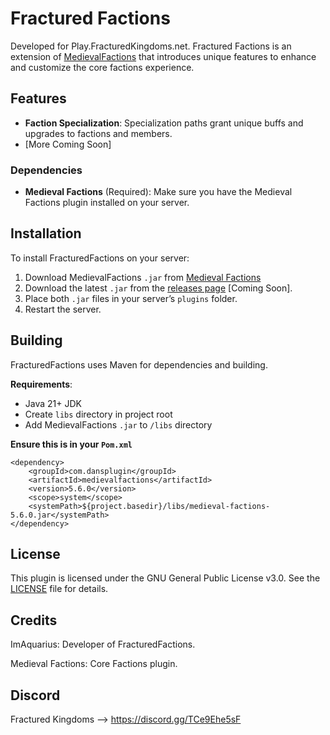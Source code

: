 # Fractured Factions

Developed for Play.FracturedKingdoms.net. Fractured Factions is an extension of [MedievalFactions](https://www.spigotmc.org/resources/medieval-factions.79941/) that introduces unique features to enhance and customize the core factions experience. 

## Features

- **Faction Specialization**: Specialization paths grant unique buffs and upgrades to factions and members.
- [More Coming Soon]

### Dependencies
- **Medieval Factions** (Required): Make sure you have the Medieval Factions plugin installed on your server.

## Installation

To install FracturedFactions on your server:

1. Download MedievalFactions `.jar` from [Medieval Factions](https://www.spigotmc.org/resources/medieval-factions.79941/history)
2. Download the latest `.jar` from the [releases page](https://github.com/ImAquarius/fractured-factions/releases) [Coming Soon].
3. Place both `.jar` files in your server’s `plugins` folder.
4. Restart the server.

## Building
FracturedFactions uses Maven for dependencies and building.

**Requirements**:

- Java 21+ JDK
- Create `libs` directory in project root
- Add MedievalFactions `.jar` to `/libs` directory

**Ensure this is in your `Pom.xml`**
```
<dependency>
    <groupId>com.dansplugin</groupId>
    <artifactId>medievalfactions</artifactId>
    <version>5.6.0</version>
    <scope>system</scope>
    <systemPath>${project.basedir}/libs/medieval-factions-5.6.0.jar</systemPath>
</dependency>
```

## License

This plugin is licensed under the GNU General Public License v3.0. See the [LICENSE](https://github.com/ImAquarius/fractured-factions?tab=GPL-3.0-1-ov-file#) file for details.

## Credits

ImAquarius: Developer of FracturedFactions.

Medieval Factions: Core Factions plugin.



## Discord
Fractured Kingdoms --> https://discord.gg/TCe9Ehe5sF